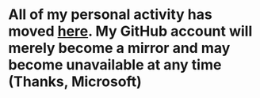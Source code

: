 # All of my personal activity has moved [here](https://git.nocturn9x.space/nocturn9x). My GitHub account will merely become a mirror and may become unavailable at any time (Thanks, Microsoft)

